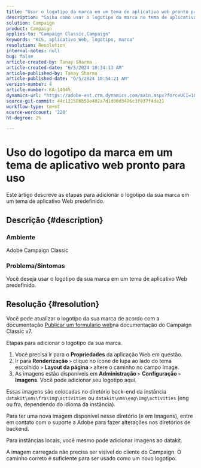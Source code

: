 ```yaml
---
title: "Usar o logotipo da marca em um tema de aplicativo web pronto para uso"
description: "Saiba como usar o logotipo da marca no tema de aplicativo web pronto para uso."
solution: Campaign
product: Campaign
applies-to: "Campaign Classic,Campaign"
keywords: "KCS, aplicativo Web, logotipo, marca"
resolution: Resolution
internal-notes: null
bug: false
article-created-by: Tanay Sharma .
article-created-date: "6/5/2024 10:34:13 AM"
article-published-by: Tanay Sharma .
article-published-date: "6/5/2024 10:54:21 AM"
version-number: 4
article-number: KA-14045
dynamics-url: "https://adobe-ent.crm.dynamics.com/main.aspx?forceUCI=1&pagetype=entityrecord&etn=knowledgearticle&id=3c470526-2723-ef11-840b-6045bd0065b6"
source-git-commit: 44c121586b58e402a7d1d00d3496c3f037f4de21
workflow-type: tm+mt
source-wordcount: '228'
ht-degree: 2%

---
```


# Uso do logotipo da marca em um tema de aplicativo web pronto para uso


Este artigo descreve as etapas para adicionar o logotipo da sua marca em um tema de aplicativo Web predefinido.

## Descrição {#description}


### Ambiente

Adobe Campaign Classic

### Problema/Sintomas

Você deseja usar o logotipo da sua marca em um tema de aplicativo Web predefinido.


## Resolução {#resolution}


Você pode atualizar o logotipo da sua marca de acordo com a documentação [Publicar um formulário web](https://experienceleague.adobe.com/en/docs/campaign-classic/using/designing-content/web-forms/publishing-a-web-form)na documentação do Campaign Classic v7.

Etapas para adicionar o logotipo da sua marca.

1. Você precisa ir para o <b>Propriedades</b> da aplicação Web em questão.
2. Ir para <b>Renderização </b>`>`  clique no ícone de lupa ao lado do tema escolhido `>`  <b>Layout da página </b>`>` altere o caminho no campo Image.
3. As imagens estão disponíveis em <b>Administração</b> `>`  <b>Configuração</b> `>`  <b>Imagens</b>. Você pode adicionar seu logotipo aqui.


Essas imagens são colocadas no diretório back-end da instância `datakit\nms\fra\img\activities` ou `datakit\nms\eng\img\activities` (eng ou fra, dependendo do idioma da instância).

Para ter uma nova imagem disponível nesse diretório (e em Imagens), entre em contato com o suporte a Adobe para fazer alterações nos diretórios de backend.

Para instâncias locais, você mesmo pode adicionar imagens ao datakit.

A imagem carregada não precisa ser visível do cliente do Campaign. O caminho correto é suficiente para ser usado como um novo logotipo.
